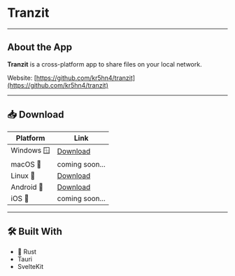 # Tranzit

---

## About the App

**Tranzit** is a cross-platform app to share files on your local network.

Website: [https://github.com/kr5hn4/tranzit](https://github.com/kr5hn4/tranzit)

---

## 📥 Download

| Platform   | Link           |
| ---------- | -------------- |
| Windows 🪟 | [Download](#)  |
| macOS 🍎   | coming soon... |
| Linux 🐧   | [Download](#)  |
| Android 🤖 | [Download](#)  |
| iOS 🍏     | coming soon... |

---

## 🛠️ Built With

- 🦀 Rust
- Tauri
- SvelteKit
